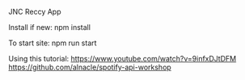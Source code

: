 JNC Reccy App

Install if new: npm install

To start site: npm run start

Using this tutorial: https://www.youtube.com/watch?v=9infxDJtDFM
https://github.com/alnacle/spotify-api-workshop

